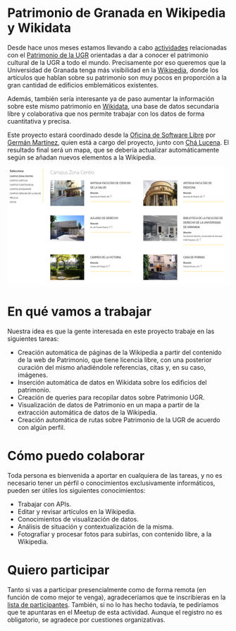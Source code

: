 # Patrimonio de Granada en Wikipedia y Wikidata

Desde hace unos meses estamos llevando a cabo [actividades](https://twitter.com/i/moments/815559153406136321) relacionadas con el [Patrimonio de la UGR](http://patrimonio.ugr.es/) orientadas a dar a conocer el patrimonio cultural de la UGR a todo el mundo. Precisamente por eso queremos que la Universidad de Granada tenga más visibilidad en la [Wikipedia](https://es.wikipedia.org/), donde los artículos que hablan sobre su patrimonio son muy pocos en proporción a la gran cantidad de edificios emblemáticos existentes.

Además, también sería interesante ya de paso aumentar la información sobre este mismo patrimonio en [Wikidata](https://www.wikidata.org/wiki/Wikidata:Introduction/es), una base de datos secundaria libre y colaborativa que nos permite trabajar con los datos de forma cuantitativa y precisa.

Este proyecto estará coordinado desde la [Oficina de Software Libre](http://osl.ugr.es/) por [Germán Martínez](https://twitter.com/germaaan_), quien está a cargo del proyecto, junto con [Chá Lucena](https://twitter.com/chalucena). El resultado final será un mapa, que se debería actualizar automáticamente según se añadan nuevos elementos a la Wikipedia.

![patrimonio](images/patrimonio.png)

# En qué vamos a trabajar

Nuestra idea es que la gente interesada en este proyecto trabaje en las siguientes tareas:

- Creación automática de páginas de la Wikipedia a partir del contenido de la web de Patrimonio, que tiene licencia libre, con una posterior curación del mismo añadiéndole referencias, citas y, en su caso, imágenes.
- Inserción automática de datos en Wikidata sobre los edificios del patrimonio.
- Creación de queries para recopilar datos sobre Patrimonio UGR.
- Visualización de datos de Patrimonio en un mapa a partir de la extracción automática de datos de la Wikipedia.
- Creación automática de rutas sobre Patrimonio de la UGR de acuerdo con algún perfil.

# Cómo puedo colaborar

Toda persona es bienvenida a aportar en cualquiera de las tareas, y no es necesario tener un pérfil o conocimientos exclusivamente informáticos, pueden ser útiles los siguientes conocimientos:

- Trabajar con APIs.
- Editar y revisar artículos en la Wikipedia.
- Conocimientos de visualización de datos.
- Análisis de situación y contextualización de la misma.
- Fotografiar y procesar fotos para subirlas, con contenido libre, a la Wikipedia.

# Quiero participar

Tanto si vas a participar presencialmente como de forma remota (en función de como mejor te venga), agradeceríamos que te inscribieras en la [lista de participantes](PARTICIPANTES.md). También, si no lo has hecho todavía, te pediríamos que te apuntaras en el Meetup de esta actividad. Aunque el registro no es obligatorio, se agradece por cuestiones organizativas.
